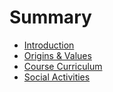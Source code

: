 # Summary

* [Introduction](README.md)
* [Origins & Values](OriginsValues.md)
* [Course Curriculum](course_curriculum.md)
* [Social Activities](social_activities.md)

